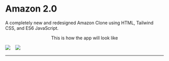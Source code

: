 # Amazon 2.0

A completely new and redesigned Amazon Clone using HTML, Tailwind CSS, and ES6 JavaScript.


<p align="center"> This is how the app will look like </p>
  <img src="images/amazon-idea 1" />&nbsp;&nbsp;&nbsp;
  <img src="images/amazon-idea 2" />&nbsp;&nbsp;
<hr>
